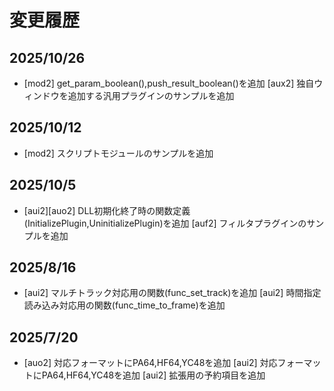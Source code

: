 # 変更履歴

## 2025/10/26

- [mod2] get_param_boolean(),push_result_boolean()を追加
  [aux2] 独自ウィンドウを追加する汎用プラグインのサンプルを追加

## 2025/10/12

- [mod2] スクリプトモジュールのサンプルを追加

## 2025/10/5

- [aui2][auo2] DLL初期化終了時の関数定義(InitializePlugin,UninitializePlugin)を追加
  [auf2] フィルタプラグインのサンプルを追加

## 2025/8/16

- [aui2] マルチトラック対応用の関数(func_set_track)を追加
  [aui2] 時間指定読み込み対応用の関数(func_time_to_frame)を追加

## 2025/7/20

- [auo2] 対応フォーマットにPA64,HF64,YC48を追加
  [aui2] 対応フォーマットにPA64,HF64,YC48を追加
  [aui2] 拡張用の予約項目を追加
